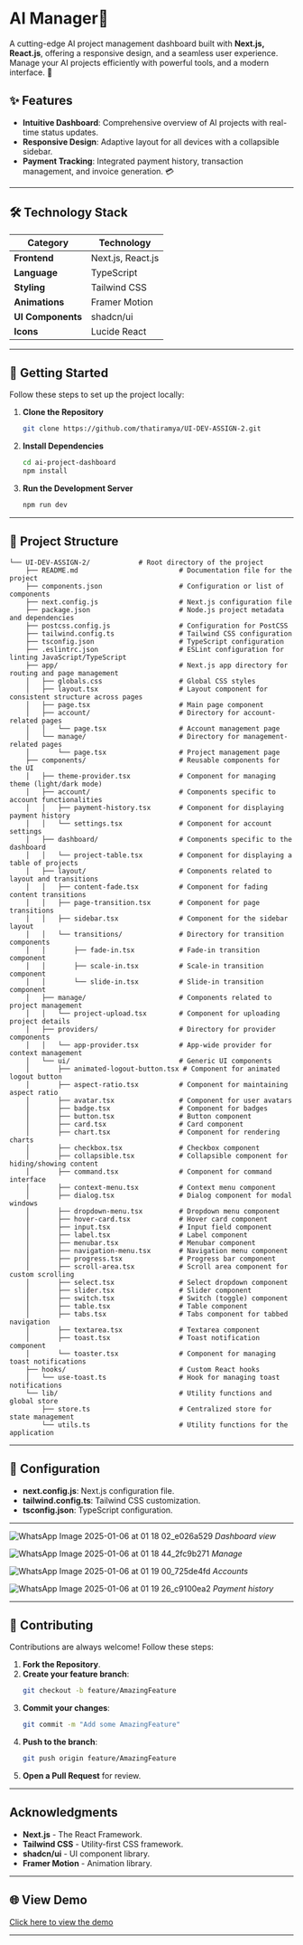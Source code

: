 # AI Manager🚀

A cutting-edge AI project management dashboard built with **Next.js, React.js**, offering a responsive design, and a seamless user experience. Manage your AI projects efficiently with powerful tools, and a modern interface. 💼

## ✨ Features

- **Intuitive Dashboard**: Comprehensive overview of AI projects with real-time status updates.
- **Responsive Design**: Adaptive layout for all devices with a collapsible sidebar.
- **Payment Tracking**: Integrated payment history, transaction management, and invoice generation. 💳

---

## 🛠 Technology Stack

| Category   | Technology       |
|------------|------------------|
| **Frontend** | Next.js, React.js |
| **Language** | TypeScript      |
| **Styling**  | Tailwind CSS    |
| **Animations** | Framer Motion |
| **UI Components** | shadcn/ui  |
| **Icons** | Lucide React      |

---

## 🚀 Getting Started

Follow these steps to set up the project locally:

1. **Clone the Repository**
   ```bash
   git clone https://github.com/thatiramya/UI-DEV-ASSIGN-2.git
   ```

2. **Install Dependencies**
   ```bash
   cd ai-project-dashboard
   npm install
   ```

3. **Run the Development Server**
   ```bash
   npm run dev
   ```

---

## 📁 Project Structure

```plaintext
└── UI-DEV-ASSIGN-2/            # Root directory of the project
    ├── README.md                         # Documentation file for the project
    ├── components.json                   # Configuration or list of components
    ├── next.config.js                    # Next.js configuration file
    ├── package.json                      # Node.js project metadata and dependencies
    ├── postcss.config.js                 # Configuration for PostCSS
    ├── tailwind.config.ts                # Tailwind CSS configuration
    ├── tsconfig.json                     # TypeScript configuration
    ├── .eslintrc.json                    # ESLint configuration for linting JavaScript/TypeScript
    ├── app/                              # Next.js app directory for routing and page management
    │   ├── globals.css                   # Global CSS styles
    │   ├── layout.tsx                    # Layout component for consistent structure across pages
    │   ├── page.tsx                      # Main page component
    │   ├── account/                      # Directory for account-related pages
    │   │   └── page.tsx                  # Account management page
    │   └── manage/                       # Directory for management-related pages
    │       └── page.tsx                  # Project management page
    ├── components/                       # Reusable components for the UI
    │   ├── theme-provider.tsx            # Component for managing theme (light/dark mode)
    │   ├── account/                      # Components specific to account functionalities
    │   │   ├── payment-history.tsx       # Component for displaying payment history
    │   │   └── settings.tsx              # Component for account settings
    │   ├── dashboard/                    # Components specific to the dashboard
    │   │   └── project-table.tsx         # Component for displaying a table of projects
    │   ├── layout/                       # Components related to layout and transitions
    │   │   ├── content-fade.tsx          # Component for fading content transitions
    │   │   ├── page-transition.tsx       # Component for page transitions
    │   │   ├── sidebar.tsx               # Component for the sidebar layout
    │   │   └── transitions/              # Directory for transition components
    │   │       ├── fade-in.tsx           # Fade-in transition component
    │   │       ├── scale-in.tsx          # Scale-in transition component
    │   │       └── slide-in.tsx          # Slide-in transition component
    │   ├── manage/                       # Components related to project management
    │   │   └── project-upload.tsx        # Component for uploading project details
    │   ├── providers/                    # Directory for provider components
    │   │   └── app-provider.tsx          # App-wide provider for context management
    │   └── ui/                           # Generic UI components
    │       ├── animated-logout-button.tsx # Component for animated logout button
    │       ├── aspect-ratio.tsx          # Component for maintaining aspect ratio
    │       ├── avatar.tsx                # Component for user avatars
    │       ├── badge.tsx                 # Component for badges
    │       ├── button.tsx                # Button component
    │       ├── card.tsx                  # Card component
    │       ├── chart.tsx                 # Component for rendering charts
    │       ├── checkbox.tsx              # Checkbox component
    │       ├── collapsible.tsx           # Collapsible component for hiding/showing content
    │       ├── command.tsx               # Component for command interface
    │       ├── context-menu.tsx          # Context menu component
    │       ├── dialog.tsx                # Dialog component for modal windows
    │       ├── dropdown-menu.tsx         # Dropdown menu component
    │       ├── hover-card.tsx            # Hover card component
    │       ├── input.tsx                 # Input field component
    │       ├── label.tsx                 # Label component
    │       ├── menubar.tsx               # Menubar component
    │       ├── navigation-menu.tsx       # Navigation menu component
    │       ├── progress.tsx              # Progress bar component
    │       ├── scroll-area.tsx           # Scroll area component for custom scrolling
    │       ├── select.tsx                # Select dropdown component
    │       ├── slider.tsx                # Slider component
    │       ├── switch.tsx                # Switch (toggle) component
    │       ├── table.tsx                 # Table component
    │       ├── tabs.tsx                  # Tabs component for tabbed navigation
    │       ├── textarea.tsx              # Textarea component
    │       ├── toast.tsx                 # Toast notification component
    │       └── toaster.tsx               # Component for managing toast notifications
    ├── hooks/                            # Custom React hooks
    │   └── use-toast.ts                  # Hook for managing toast notifications
    └── lib/                              # Utility functions and global store
        ├── store.ts                      # Centralized store for state management
        └── utils.ts                      # Utility functions for the application

```

---

## 🔧 Configuration

- **next.config.js**: Next.js configuration file.
- **tailwind.config.ts**: Tailwind CSS customization.
- **tsconfig.json**: TypeScript configuration.

---


![WhatsApp Image 2025-01-06 at 01 18 02_e026a529](https://github.com/user-attachments/assets/0bea530d-b517-4fd4-92b3-bb4c6797a722)
*Dashboard view*

![WhatsApp Image 2025-01-06 at 01 18 44_2fc9b271](https://github.com/user-attachments/assets/d7bbeab4-6f22-4247-8e6b-d909f5efc203)
*Manage*

![WhatsApp Image 2025-01-06 at 01 19 00_725de4fd](https://github.com/user-attachments/assets/65f32735-143a-4bbc-b986-6e3619e69b2e)
*Accounts*

![WhatsApp Image 2025-01-06 at 01 19 26_c9100ea2](https://github.com/user-attachments/assets/55aa235f-428f-4f15-8ece-ed02545469f3)
*Payment history*

---

## 🤝 Contributing

Contributions are always welcome! Follow these steps:

1. **Fork the Repository**.
2. **Create your feature branch**:
   ```bash
   git checkout -b feature/AmazingFeature
   ```
3. **Commit your changes**:
   ```bash
   git commit -m "Add some AmazingFeature"
   ```
4. **Push to the branch**:
   ```bash
   git push origin feature/AmazingFeature
   ```
5. **Open a Pull Request** for review.

---

## Acknowledgments

- **Next.js** - The React Framework.
- **Tailwind CSS** - Utility-first CSS framework.
- **shadcn/ui** - UI component library.
- **Framer Motion** - Animation library.

---

## 🌐 View Demo

[Click here to view the demo](https://drive.google.com/file/d/1Yb6bpdeejB2zqdjNvRJtww0-h0SS5oDw/view?usp=sharing)

---
